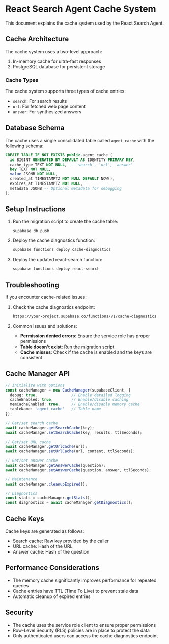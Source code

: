 # React Search Agent Cache System

This document explains the cache system used by the React Search Agent.

## Cache Architecture

The cache system uses a two-level approach:
1. In-memory cache for ultra-fast responses
2. PostgreSQL database for persistent storage

### Cache Types

The cache system supports three types of cache entries:
- `search`: For search results
- `url`: For fetched web page content
- `answer`: For synthesized answers

## Database Schema

The cache uses a single consolidated table called `agent_cache` with the following schema:

```sql
CREATE TABLE IF NOT EXISTS public.agent_cache (
  id BIGINT GENERATED BY DEFAULT AS IDENTITY PRIMARY KEY,
  cache_type TEXT NOT NULL, -- 'search', 'url', 'answer'
  key TEXT NOT NULL,
  value JSONB NOT NULL,
  created_at TIMESTAMPTZ NOT NULL DEFAULT NOW(),
  expires_at TIMESTAMPTZ NOT NULL,
  metadata JSONB -- Optional metadata for debugging
);
```

## Setup Instructions

1. Run the migration script to create the cache table:
   ```bash
   supabase db push
   ```

2. Deploy the cache diagnostics function:
   ```bash
   supabase functions deploy cache-diagnostics
   ```

3. Deploy the updated react-search function:
   ```bash
   supabase functions deploy react-search
   ```

## Troubleshooting

If you encounter cache-related issues:

1. Check the cache diagnostics endpoint:
   ```
   https://your-project.supabase.co/functions/v1/cache-diagnostics
   ```

2. Common issues and solutions:
   - **Permission denied errors**: Ensure the service role has proper permissions
   - **Table doesn't exist**: Run the migration script
   - **Cache misses**: Check if the cache is enabled and the keys are consistent

## Cache Manager API

```typescript
// Initialize with options
const cacheManager = new CacheManager(supabaseClient, {
  debug: true,               // Enable detailed logging
  cacheEnabled: true,        // Enable/disable caching
  memCacheEnabled: true,     // Enable/disable memory cache
  tableName: 'agent_cache'   // Table name
});

// Get/set search cache
await cacheManager.getSearchCache(key);
await cacheManager.setSearchCache(key, results, ttlSeconds);

// Get/set URL cache
await cacheManager.getUrlCache(url);
await cacheManager.setUrlCache(url, content, ttlSeconds);

// Get/set answer cache
await cacheManager.getAnswerCache(question);
await cacheManager.setAnswerCache(question, answer, ttlSeconds);

// Maintenance
await cacheManager.cleanupExpired();

// Diagnostics
const stats = cacheManager.getStats();
const diagnostics = await cacheManager.getDiagnostics();
```

## Cache Keys

Cache keys are generated as follows:
- Search cache: Raw key provided by the caller
- URL cache: Hash of the URL
- Answer cache: Hash of the question

## Performance Considerations

- The memory cache significantly improves performance for repeated queries
- Cache entries have TTL (Time To Live) to prevent stale data
- Automatic cleanup of expired entries

## Security

- The cache uses the service role client to ensure proper permissions
- Row-Level Security (RLS) policies are in place to protect the data
- Only authenticated users can access the cache diagnostics endpoint